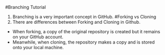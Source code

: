 #Branching Tutorial 
1. Branching is a very important concept in GitHub.
#Forking vs Cloning
2. There are differences between Forking and Cloning in Github.
- When forking, a copy of the original repository is created 
but it remains on your GitHub account.
- Meanwhile, when cloning, the repository makes a copy and is stored onto your local machine.

